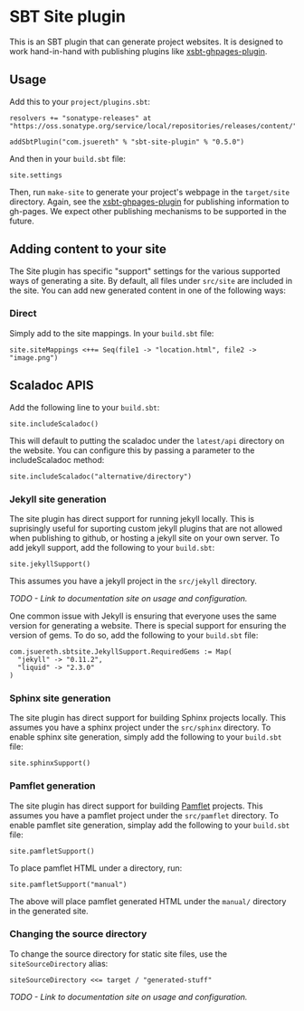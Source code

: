 # SBT Site plugin #

This is an SBT plugin that can generate project websites.   It is designed to work hand-in-hand with publishing plugins like [xsbt-ghpages-plugin](http://github.com/jsuereth/xsbt-ghpages-plugin).



## Usage ##

Add this to your `project/plugins.sbt`:

    resolvers += "sonatype-releases" at "https://oss.sonatype.org/service/local/repositories/releases/content/"

    addSbtPlugin("com.jsuereth" % "sbt-site-plugin" % "0.5.0")


And then in your `build.sbt` file:


    site.settings


Then, run `make-site` to generate your project's webpage in the `target/site` directory.   Again, see the [xsbt-ghpages-plugin](http://github.com/jsuereth/xsbt-ghpages-plugin) for publishing information to gh-pages.   We expect other publishing mechanisms to be supported in the future.

## Adding content to your site ##

The Site plugin has specific "support" settings for the various supported ways of generating a site.   By default, all files under `src/site` are included in the site.  You can add new generated content in one of the following ways:


### Direct ###

Simply add to the site mappings.  In your `build.sbt` file:


    site.siteMappings <++= Seq(file1 -> "location.html", file2 -> "image.png")


## Scaladoc APIS ###

Add the following line to your `build.sbt`:


    site.includeScaladoc()


This will default to putting the scaladoc under the `latest/api` directory on the website.  You can configure this by passing a parameter to the includeScaladoc method:


    site.includeScaladoc("alternative/directory")


### Jekyll site generation ###

The site plugin has direct support for running jekyll locally.  This is suprisingly useful for suporting custom jekyll plugins that are not allowed when publishing to github, or hosting a jekyll site on your own server.  To add jekyll support, add the following to your `build.sbt`:


    site.jekyllSupport()


This assumes you have a jekyll project in the `src/jekyll` directory.

*TODO - Link to documentation site on usage and configuration.*

One common issue with Jekyll is ensuring that everyone uses the same version for generating a website.  There is special support for ensuring the version of gems.  To do so, add the following to your `build.sbt` file:


    com.jsuereth.sbtsite.JekyllSupport.RequiredGems := Map(
      "jekyll" -> "0.11.2",
      "liquid" -> "2.3.0"
    )


### Sphinx site generation ###

The site plugin has direct support for building Sphinx projects locally.  This assumes you have a sphinx project under the `src/sphinx` directory.   To enable sphinx site generation, simply add the following to your `build.sbt` file:


    site.sphinxSupport()


### Pamflet generation ###

The site plugin has direct support for building [Pamflet](pamflet.databinder.net) projects.   This assumes you have a pamflet project under the `src/pamflet` directory.   To enable pamflet site generation, simplay add the following to your `build.sbt` file:


    site.pamfletSupport()

To place pamflet HTML under a directory, run:

    
    site.pamfletSupport("manual")


The above will place pamflet generated HTML under the `manual/` directory in the generated site.

### Changing the source directory ###

To change the source directory for static site files, use the `siteSourceDirectory` alias:


    siteSourceDirectory <<= target / "generated-stuff"

*TODO - Link to documentation site on usage and configuration.*

